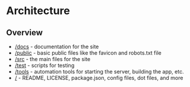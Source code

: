 # Architecture

## Overview

- [/docs](/docs) - documentation for the site
- [/public](/public) - basic public files like the favicon and robots.txt file
- [/src](/src) - the main files for the site
- [/test](/test) - scripts for testing
- [/tools](/tools) - automation tools for starting the server, building the app, etc.
- [/](/) - README, LICENSE, package.json, config files, dot files, and more
